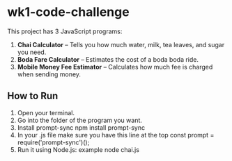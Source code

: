 # wk1-code-challenge
This project has 3 JavaScript programs:

1. **Chai Calculator** – Tells you how much water, milk, tea leaves, and sugar you need.
2. **Boda Fare Calculator** – Estimates the cost of a boda boda ride.
3. **Mobile Money Fee Estimator** – Calculates how much fee is charged when sending money.

## How to Run

1. Open your terminal.
2. Go into the folder of the program you want.
3.  Install prompt-sync
   npm install prompt-sync
4. In your .js file make sure you have this line at the top
    const prompt = require('prompt-sync')();
5. Run it using Node.js: example node chai.js


